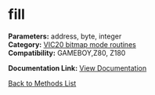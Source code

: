 # fill

**Parameters:** address, byte, integer  
**Category:** [VIC20 bitmap mode routines](../categories/vic20_bitmap_mode_routines.md)  
**Compatibility:** GAMEBOY,Z80, Z180  

**Documentation Link:** [View Documentation](https://github.com/leuat/TRSE/raw/master/resources/text/help/m/fill.rtf)

[Back to Methods List](../../SUMMARY.md)
